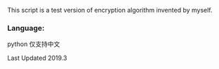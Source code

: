 This script is a test version of encryption algorithm invented by myself. 

### Language: 
python 
仅支持中文   

Last Updated 2019.3
